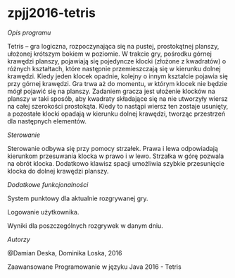 # zpjj2016-tetris
*Opis programu*

Tetris – gra logiczna, rozpoczynająca się na pustej, prostokątnej planszy, ułożonej krótszym bokiem w poziomie. W trakcie gry, pośrodku górnej krawędzi planszy, pojawiają się pojedyncze klocki (złożone z kwadratów) o różnych kształtach, które następnie przemieszczają się w kierunku dolnej krawędzi. Kiedy jeden klocek opadnie, kolejny o innym kształcie pojawia się przy górnej krawędzi. Gra trwa aż do momentu, w którym klocek nie będzie mógł pojawić się na planszy. Zadaniem gracza jest ułożenie klocków na planszy w taki sposób, aby kwadraty składające się na nie utworzyły wiersz na całej szerokości prostokąta. Kiedy to nastąpi wiersz ten zostaje usunięty, a pozostałe klocki opadają w kierunku dolnej krawędzi, tworząc przestrzeń dla następnych elementów. 

*Sterowanie*

Sterowanie odbywa się przy pomocy strzałek. Prawa i lewa odpowiadają kierunkom przesuwania klocka w prawo i w lewo. Strzałka w górę pozwala na obrót klocka. Dodatkowo klawisz spacji umożliwia szybkie przesunięcie klocka do dolnej krawędzi planszy.

*Dodatkowe funkcjonalności*

System punktowy dla aktualnie rozgrywanej gry.

Logowanie użytkownika.

Wyniki dla poszczególnych rozgrywek w danym dniu. 

*Autorzy*

@Damian Deska, Dominika Loska, 2016

Zaawansowane Programowanie w języku Java 2016 - Tetris
